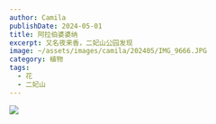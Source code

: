 ```yaml
---
author: Camila
publishDate: 2024-05-01
title: 阿拉伯婆婆纳
excerpt: 又名夜来香，二妃山公园发现
image: ~/assets/images/camila/202405/IMG_9666.JPG
category: 植物
tags:
  - 花
  - 二妃山
---
```


![](~/assets/images/camila/202405/IMG_9666.JPG)
